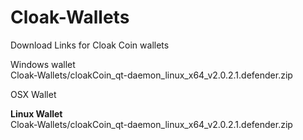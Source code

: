 # Cloak-Wallets
Download Links for Cloak Coin wallets

Windows wallet <br />
Cloak-Wallets/cloakCoin_qt-daemon_linux_x64_v2.0.2.1.defender.zip

OSX Wallet <br />

<b>Linux Wallet</b><br />
Cloak-Wallets/cloakCoin_qt-daemon_linux_x64_v2.0.2.1.defender.zip
